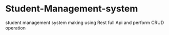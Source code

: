 # Student-Management-system
 student management system making using Rest full Api and perform CRUD operation
